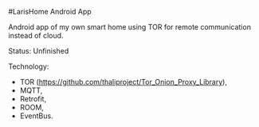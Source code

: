 #LarisHome Android App

Android app of my own smart home using TOR for remote communication instead of cloud.

Status: Unfinished

Technology:
- TOR (https://github.com/thaliproject/Tor_Onion_Proxy_Library),
- MQTT,
- Retrofit,
- ROOM,
- EventBus.
